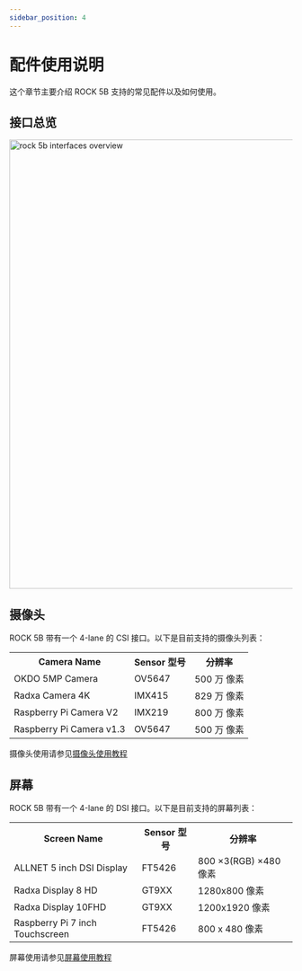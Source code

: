 ```yaml
---
sidebar_position: 4
---
```


# 配件使用说明

这个章节主要介绍 ROCK 5B 支持的常见配件以及如何使用。

## 接口总览

<img src="/img/rock5b/rock-5b-block-digram.webp" width="800" alt="rock 5b interfaces overview" />

## 摄像头

ROCK 5B 带有一个 4-lane 的 CSI 接口。以下是目前支持的摄像头列表：

<table>
  <tr>
    <th>Camera Name</th>
    <th>Sensor 型号</th>
    <th>分辨率</th>
  </tr>
  <tr>
    <td>OKDO 5MP Camera</td>
    <td>OV5647</td>
    <td>500 万 像素</td>
  </tr>
  <tr>
    <td>Radxa Camera 4K</td>
    <td>IMX415</td>
    <td>829 万 像素</td>
  </tr>
  <tr>
    <td>Raspberry Pi Camera V2</td>
    <td>IMX219</td>
    <td>800 万 像素</td>
  </tr>
  <tr>
    <td>Raspberry Pi Camera v1.3</td>
    <td>OV5647</td>
    <td>500 万 像素</td>
  </tr>
</table>

摄像头使用请参见[摄像头使用教程](../accessories/camera_4k)

## 屏幕

ROCK 5B 带有一个 4-lane 的 DSI 接口。以下是目前支持的屏幕列表：

<table>
  <tr>
    <th>Screen Name</th>
    <th>Sensor 型号</th>
    <th>分辨率</th>
  </tr>
  <tr>
    <td>ALLNET 5 inch DSI Display</td>
    <td>FT5426</td>
    <td>800 ×3(RGB) ×480 像素</td>
  </tr>
  <tr>
    <td>Radxa Display 8 HD</td>
    <td>GT9XX</td>
    <td>1280x800 像素</td>
  </tr>
  <tr>
    <td>Radxa Display 10FHD</td>
    <td>GT9XX</td>
    <td>1200x1920 像素 </td>
  </tr>
  <tr>
    <td>Raspberry Pi 7 inch Touchscreen</td>
    <td>FT5426</td>
    <td>800 x 480 像素</td>
  </tr>
</table>

屏幕使用请参见[屏幕使用教程](../accessories/display_use)
